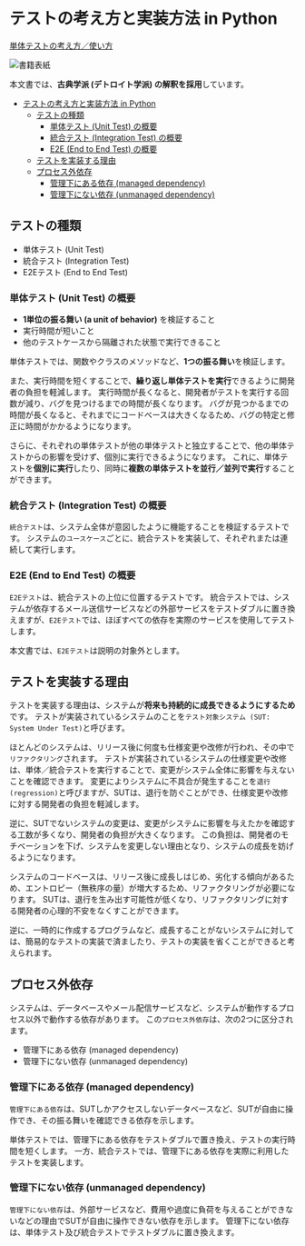 # テストの考え方と実装方法 in Python

[単体テストの考え方／使い方](https://book.mynavi.jp/ec/products/detail/id=134252)

![書籍表紙](https://book.mynavi.jp/files/topics/134252_ext_06_0.jpg?v=1670578534)

本文書では、**古典学派 (デトロイト学派) の解釈を採用**しています。

- [テストの考え方と実装方法 in Python](#テストの考え方と実装方法-in-python)
  - [テストの種類](#テストの種類)
    - [単体テスト (Unit Test) の概要](#単体テスト-unit-test-の概要)
    - [統合テスト (Integration Test) の概要](#統合テスト-integration-test-の概要)
    - [E2E (End to End Test) の概要](#e2e-end-to-end-test-の概要)
  - [テストを実装する理由](#テストを実装する理由)
  - [プロセス外依存](#プロセス外依存)
    - [管理下にある依存 (managed dependency)](#管理下にある依存-managed-dependency)
    - [管理下にない依存 (unmanaged dependency)](#管理下にない依存-unmanaged-dependency)

## テストの種類

- 単体テスト (Unit Test)
- 統合テスト (Integration Test)
- E2Eテスト (End to End Test)

### 単体テスト (Unit Test) の概要

- **1単位の振る舞い (a unit of behavior)** を検証すること
- 実行時間が短いこと
- 他のテストケースから隔離された状態で実行できること

単体テストでは、関数やクラスのメソッドなど、**1つの振る舞い**を検証します。

また、実行時間を短くすることで、**繰り返し単体テストを実行**できるように開発者の負担を軽減します。
実行時間が長くなると、開発者がテストを実行する回数が減り、バグを見つけるまでの時間が長くなります。
バグが見つかるまでの時間が長くなると、それまでにコードベースは大きくなるため、バグの特定と修正に時間がかかるようになります。

さらに、それぞれの単体テストが他の単体テストと独立することで、他の単体テストからの影響を受けず、個別に実行できるようになります。
これに、単体テストを**個別に実行**したり、同時に**複数の単体テストを並行／並列で実行**することができます。

### 統合テスト (Integration Test) の概要

`統合テスト`は、システム全体が意図したように機能することを検証するテストです。
システムの`ユースケース`ごとに、統合テストを実装して、それぞれまたは連続して実行します。

### E2E (End to End Test) の概要

`E2Eテスト`は、統合テストの上位に位置するテストです。
統合テストでは、システムが依存するメール送信サービスなどの外部サービスをテストダブルに置き換えますが、`E2Eテスト`では、ほぼすべての依存を実際のサービスを使用してテストします。

本文書では、`E2Eテスト`は説明の対象外とします。

## テストを実装する理由

テストを実装する理由は、システムが**将来も持続的に成長できるようにするため**です。
テストが実装されているシステムのことを`テスト対象システム (SUT: System Under Test)`と呼びます。

ほとんどのシステムは、リリース後に何度も仕様変更や改修が行われ、その中で`リファクタリング`されます。
テストが実装されているシステムの仕様変更や改修は、単体／統合テストを実行することで、変更がシステム全体に影響を与えないことを確認できます。
変更によりシステムに不具合が発生することを`退行 (regression)`と呼びますが、SUTは、退行を防ぐことができ、仕様変更や改修に対する開発者の負担を軽減します。

逆に、SUTでないシステムの変更は、変更がシステムに影響を与えたかを確認する工数が多くなり、開発者の負担が大きくなります。
この負担は、開発者のモチベーションを下げ、システムを変更しない理由となり、システムの成長を妨げるようになります。

システムのコードベースは、リリース後に成長しはじめ、劣化する傾向があるため、エントロピー（無秩序の量）が増大するため、リファクタリングが必要になります。
SUTは、退行を生み出す可能性が低くなり、リファクタリングに対する開発者の心理的不安をなくすことができます。

逆に、一時的に作成するプログラムなど、成長することがないシステムに対しては、簡易的なテストの実装で済ましたり、テストの実装を省くことができると考えられます。

## プロセス外依存

システムは、データベースやメール配信サービスなど、システムが動作するプロセス以外で動作する依存があります。
この`プロセス外依存`は、次の2つに区分されます。

- 管理下にある依存 (managed dependency)
- 管理下にない依存 (unmanaged dependency)

### 管理下にある依存 (managed dependency)

`管理下にある依存`は、SUTしかアクセスしないデータベースなど、SUTが自由に操作でき、その振る舞いを確認できる依存を示します。

単体テストでは、管理下にある依存をテストダブルで置き換え、テストの実行時間を短くします。
一方、統合テストでは、管理下にある依存を実際に利用したテストを実装します。

### 管理下にない依存 (unmanaged dependency)

`管理下にない依存`は、外部サービスなど、費用や過度に負荷を与えることができないなどの理由でSUTが自由に操作できない依存を示します。
管理下にない依存は、単体テスト及び統合テストでテストダブルに置き換えます。
